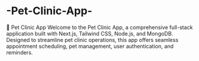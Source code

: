 # -Pet-Clinic-App-
🐾 Pet Clinic App  Welcome to the Pet Clinic App, a comprehensive full-stack application built with Next.js, Tailwind CSS, Node.js, and MongoDB. Designed to streamline pet clinic operations, this app offers seamless appointment scheduling, pet management, user authentication, and reminders.

